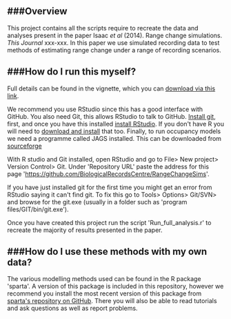 ###Overview
---------

This project contains all the scripts require to recreate the data and analyses present in the paper Isaac *et al* (2014). Range change simulations. *This Journal* xxx-xxx. In this paper we use simulated recording data to test methods of estimating range change under a range of recording scenarios.

###How do I run this myself?
---------------------------

Full details can be found in the vignette, which you can [download via this link](https://github.com/BiologicalRecordsCentre/RangeChangeSims/blob/master/vignette.pdf?raw=true).

We recommend you use RStudio since this has a good interface with GitHub. You also need Git, this allows RStudio to talk to GitHub. [Install git](http://git-scm.com/downloads), first, and once you have this installed [install RStudio](http://www.rstudio.com/ide/download/). If you don't have R you will need to [download and install](http://cran.r-project.org/) that too. Finally, to run occupancy models we need a programme called JAGS installed. This can be downloaded from [sourceforge](http://sourceforge.net/projects/mcmc-jags/files/JAGS/3.x/)

With R studio and Git installed, open RStudio and go to File> New project> Version Control> Git. Under 'Repository URL' paste the address for this page 'https://github.com/BiologicalRecordsCentre/RangeChangeSims'. 

If you have just installed git for the first time you might get an error from RStudio saying it can't find git. To fix this go to Tools> Options> Git/SVN> and browse for the git.exe (usually in a folder such as 'program files/GIT/bin/git.exe').

Once you have created this project run the script 'Run_full_analysis.r' to recreate the majority of results presented in the paper.


###How do I use these methods with my own data?
-----------------------------------------------

The various modelling methods used can be found in the R package 'sparta'. A version of this package is included in this repository, however we recommend you install the most recent version of this package from [sparta's repository on GitHub](https://github.com/biologicalrecordscentre/sparta). There you will also be able to read tutorials and ask questions as well as report problems. 
